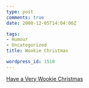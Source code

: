 ```yaml
---
type: post
comments: true
date: 2000-12-05T14:04:00Z

tags:
- Humour
- Uncategorized
title: Wookie Christmas

wordpress_id: 1510
---
```


[Have a Very Wookie Christmas](http://www.salon.com/ent/tv/feature/2000/12/05/star_wars_tv/index.html)  


